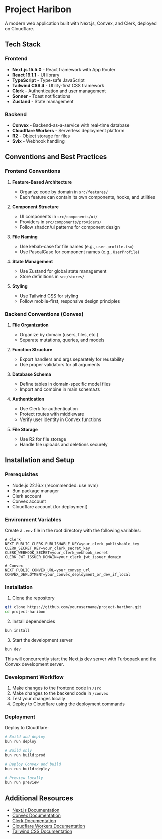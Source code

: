 # Project Haribon

A modern web application built with Next.js, Convex, and Clerk, deployed on Cloudflare.

## Tech Stack

### Frontend
- **Next.js 15.5.0** - React framework with App Router
- **React 19.1.1** - UI library
- **TypeScript** - Type-safe JavaScript
- **Tailwind CSS 4** - Utility-first CSS framework
- **Clerk** - Authentication and user management
- **Sonner** - Toast notifications
- **Zustand** - State management

### Backend
- **Convex** - Backend-as-a-service with real-time database
- **Cloudflare Workers** - Serverless deployment platform
- **R2** - Object storage for files
- **Svix** - Webhook handling

## Conventions and Best Practices

### Frontend Conventions

1. **Feature-Based Architecture**
   - Organize code by domain in `src/features/`
   - Each feature can contain its own components, hooks, and utilities

2. **Component Structure**
   - UI components in `src/components/ui/`
   - Providers in `src/components/providers/`
   - Follow shadcn/ui patterns for component design

3. **File Naming**
   - Use kebab-case for file names (e.g., `user-profile.tsx`)
   - Use PascalCase for component names (e.g., `UserProfile`)

4. **State Management**
   - Use Zustand for global state management
   - Store definitions in `src/stores/`

5. **Styling**
   - Use Tailwind CSS for styling
   - Follow mobile-first, responsive design principles

### Backend Conventions (Convex)

1. **File Organization**
   - Organize by domain (users, files, etc.)
   - Separate mutations, queries, and models

2. **Function Structure**
   - Export handlers and args separately for reusability
   - Use proper validators for all arguments

3. **Database Schema**
   - Define tables in domain-specific model files
   - Import and combine in main schema.ts

4. **Authentication**
   - Use Clerk for authentication
   - Protect routes with middleware
   - Verify user identity in Convex functions

5. **File Storage**
   - Use R2 for file storage
   - Handle file uploads and deletions securely

## Installation and Setup

### Prerequisites
- Node.js 22.16.x (recommended: use nvm)
- Bun package manager
- Clerk account
- Convex account
- Cloudflare account (for deployment)

### Environment Variables

Create a `.env` file in the root directory with the following variables:

```
# Clerk
NEXT_PUBLIC_CLERK_PUBLISHABLE_KEY=your_clerk_publishable_key
CLERK_SECRET_KEY=your_clerk_secret_key
CLERK_WEBHOOK_SECRET=your_clerk_webhook_secret
CLERK_JWT_ISSUER_DOMAIN=your_clerk_jwt_issuer_domain

# Convex
NEXT_PUBLIC_CONVEX_URL=your_convex_url
CONVEX_DEPLOYMENT=your_convex_deployment_or_dev_if_local
```

### Installation

1. Clone the repository
```bash
git clone https://github.com/yourusername/project-haribon.git
cd project-haribon
```

2. Install dependencies
```bash
bun install
```

3. Start the development server
```bash
bun dev
```

This will concurrently start the Next.js dev server with Turbopack and the Convex development server.

### Development Workflow

1. Make changes to the frontend code in `/src`
2. Make changes to the backend code in `/convex`
3. Test your changes locally
4. Deploy to Cloudflare using the deployment commands

### Deployment

Deploy to Cloudflare:

```bash
# Build and deploy
bun run deploy

# Build only
bun run build:prod

# Deploy Convex and build
bun run build:deploy

# Preview locally
bun run preview
```

## Additional Resources

- [Next.js Documentation](https://nextjs.org/docs)
- [Convex Documentation](https://docs.convex.dev)
- [Clerk Documentation](https://clerk.com/docs)
- [Cloudflare Workers Documentation](https://developers.cloudflare.com/workers/)
- [Tailwind CSS Documentation](https://tailwindcss.com/docs)
